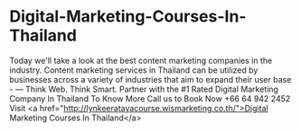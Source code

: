 # Digital-Marketing-Courses-In-Thailand
Today we'll take a look at the best content marketing companies in the industry. Content marketing services in Thailand can be utilized by businesses across a variety of industries that aim to expand their user base - — Think Web. Think Smart. Partner with the #1 Rated Digital Marketing Company In Thailand To Know More Call us to Book Now +66 64 942 2452  Visit &lt;a href="http://lynkeeratayacourse.wismarketing.co.th/">Digital Marketing Courses In Thailand&lt;/a> 

